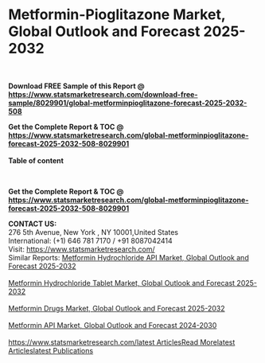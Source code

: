 <h1>Metformin-Pioglitazone Market, Global Outlook and Forecast 2025-2032</h1><br/><p><strong>Download FREE Sample of this Report @ <a href="https://www.statsmarketresearch.com/download-free-sample/8029901/global-metforminpioglitazone-forecast-2025-2032-508">https://www.statsmarketresearch.com/download-free-sample/8029901/global-metforminpioglitazone-forecast-2025-2032-508</a></strong></p><div><b>Get the Complete Report & TOC @ <a href="https://www.statsmarketresearch.com/global-metforminpioglitazone-forecast-2025-2032-508-8029901">https://www.statsmarketresearch.com/global-metforminpioglitazone-forecast-2025-2032-508-8029901</a></b></div><br><b>Table of content</b><p><br><div><b>Get the Complete Report & TOC @ <a href="https://www.statsmarketresearch.com/global-metforminpioglitazone-forecast-2025-2032-508-8029901">https://www.statsmarketresearch.com/global-metforminpioglitazone-forecast-2025-2032-508-8029901</a></b></div></p> <b>CONTACT US:</b><br>276 5th Avenue, New York , NY 10001,United States<br>International: (+1) 646 781 7170 / +91 8087042414<br>Visit: <a href="https://www.statsmarketresearch.com/">https://www.statsmarketresearch.com/</a><br>Similar Reports: <a href="https://www.statsmarketresearch.com/global-metforminpioglitazone-forecast-2025-2032-508-8029901">Metformin Hydrochloride API Market, Global Outlook and Forecast 2025-2032</a><br/><br/><a href="https://www.statsmarketresearch.com/global-metforminpioglitazone-forecast-2025-2032-508-8029901">Metformin Hydrochloride Tablet Market, Global Outlook and Forecast 2025-2032</a><br/><br/><a href="https://www.statsmarketresearch.com/global-metforminpioglitazone-forecast-2025-2032-508-8029901">Metformin Drugs Market, Global Outlook and Forecast 2025-2032</a><br/><br/><a href="https://www.statsmarketresearch.com/global-metforminpioglitazone-forecast-2025-2032-508-8029901">Metformin API Market, Global Outlook and Forecast 2024-2030</a><br/><br/><a href="https://gyeongbokgung.com">https://www.statsmarketresearch.com/</a><a href="https://hallyeomaritime.com">latest Articles</a><a href="https://jingwansa.com">Read More</a><a href=https://nguoiviet.jp/">latest Articles</a><a href="https://www.intelmarketresearch.com/">latest Publications</a>